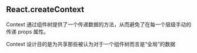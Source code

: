 ## React.createContext
Context 通过组件树提供了一个传递数据的方法，从而避免了在每一个层级手动的传递 props 属性。

Context 设计目的是为共享那些被认为对于一个组件树而言是“全局”的数据